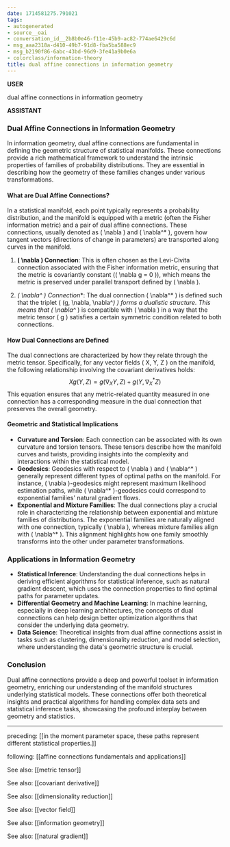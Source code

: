 ```yaml
---
date: 1714581275.791021
tags:
- autogenerated
- source__oai
- conversation_id__2b8b0e46-f11e-45b9-ac82-774ae6429c6d
- msg_aaa2318a-d410-49b7-91d8-fba5ba588ec9
- msg_b2190f86-6abc-43bd-96d9-3fe41a9b0e6a
- colorclass/information-theory
title: dual affine connections in information geometry
---
```


**USER**

dual affine connections in information geometry


**ASSISTANT**

### Dual Affine Connections in Information Geometry

In information geometry, dual affine connections are fundamental in defining the geometric structure of statistical manifolds. These connections provide a rich mathematical framework to understand the intrinsic properties of families of probability distributions. They are essential in describing how the geometry of these families changes under various transformations.

#### What are Dual Affine Connections?

In a statistical manifold, each point typically represents a probability distribution, and the manifold is equipped with a metric (often the Fisher information metric) and a pair of dual affine connections. These connections, usually denoted as \( \nabla \) and \( \nabla^* \), govern how tangent vectors (directions of change in parameters) are transported along curves in the manifold.

1. **\( \nabla \) Connection**: This is often chosen as the Levi-Civita connection associated with the Fisher information metric, ensuring that the metric is covariantly constant (\( \nabla g = 0 \)), which means the metric is preserved under parallel transport defined by \( \nabla \).

2. **\( \nabla^* \) Connection**: The dual connection \( \nabla^* \) is defined such that the triplet \( (g, \nabla, \nabla^*) \) forms a dualistic structure. This means that \( \nabla^* \) is compatible with \( \nabla \) in a way that the metric tensor \( g \) satisfies a certain symmetric condition related to both connections.

#### How Dual Connections are Defined

The dual connections are characterized by how they relate through the metric tensor. Specifically, for any vector fields \( X, Y, Z \) on the manifold, the following relationship involving the covariant derivatives holds:
$$
X g(Y, Z) = g(\nabla_X Y, Z) + g(Y, \nabla^*_X Z)
$$
This equation ensures that any metric-related quantity measured in one connection has a corresponding measure in the dual connection that preserves the overall geometry.

#### Geometric and Statistical Implications

- **Curvature and Torsion**: Each connection can be associated with its own curvature and torsion tensors. These tensors describe how the manifold curves and twists, providing insights into the complexity and interactions within the statistical model.
- **Geodesics**: Geodesics with respect to \( \nabla \) and \( \nabla^* \) generally represent different types of optimal paths on the manifold. For instance, \( \nabla \)-geodesics might represent maximum likelihood estimation paths, while \( \nabla^* \)-geodesics could correspond to exponential families' natural gradient flows.
- **Exponential and Mixture Families**: The dual connections play a crucial role in characterizing the relationship between exponential and mixture families of distributions. The exponential families are naturally aligned with one connection, typically \( \nabla \), whereas mixture families align with \( \nabla^* \). This alignment highlights how one family smoothly transforms into the other under parameter transformations.

### Applications in Information Geometry

- **Statistical Inference**: Understanding the dual connections helps in deriving efficient algorithms for statistical inference, such as natural gradient descent, which uses the connection properties to find optimal paths for parameter updates.
- **Differential Geometry and Machine Learning**: In machine learning, especially in deep learning architectures, the concepts of dual connections can help design better optimization algorithms that consider the underlying data geometry.
- **Data Science**: Theoretical insights from dual affine connections assist in tasks such as clustering, dimensionality reduction, and model selection, where understanding the data's geometric structure is crucial.

### Conclusion

Dual affine connections provide a deep and powerful toolset in information geometry, enriching our understanding of the manifold structures underlying statistical models. These connections offer both theoretical insights and practical algorithms for handling complex data sets and statistical inference tasks, showcasing the profound interplay between geometry and statistics.


---

preceding: [[in the moment parameter space, these paths represent different statistical properties.]]  


following: [[affine connections fundamentals and applications]]

See also: [[metric tensor]]


See also: [[covariant derivative]]


See also: [[dimensionality reduction]]


See also: [[vector field]]


See also: [[information geometry]]


See also: [[natural gradient]]